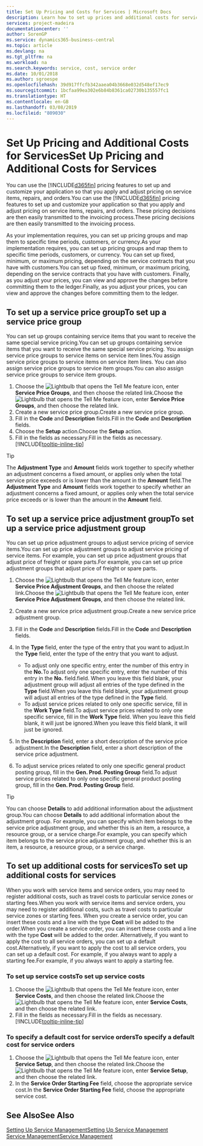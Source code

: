 ```yaml
---
title: Set Up Pricing and Costs for Services | Microsoft Docs
description: Learn how to set up prices and additional costs for services.
services: project-madeira
documentationcenter: ''
author: SorenGP
ms.service: dynamics365-business-central
ms.topic: article
ms.devlang: na
ms.tgt_pltfrm: na
ms.workload: na
ms.search.keywords: service, cost, service order
ms.date: 10/01/2018
ms.author: sgroespe
ms.openlocfilehash: 39d917ffcfb342aaea04b3668e032d548ef17ec9
ms.sourcegitcommit: 1bcfaa99ea302e6b84b8361ca02730b135557fc1
ms.translationtype: HT
ms.contentlocale: en-GB
ms.lasthandoff: 03/08/2019
ms.locfileid: "809030"
---
```

# <a name="set-up-pricing-and-additional-costs-for-services"></a><span data-ttu-id="9e4f4-103">Set Up Pricing and Additional Costs for Services</span><span class="sxs-lookup"><span data-stu-id="9e4f4-103">Set Up Pricing and Additional Costs for Services</span></span>
<span data-ttu-id="9e4f4-104">You can use the [!INCLUDE[d365fin](includes/d365fin_md.md)] pricing features to set up and customize your application so that you apply and adjust pricing on service items, repairs, and orders.</span><span class="sxs-lookup"><span data-stu-id="9e4f4-104">You can use the [!INCLUDE[d365fin](includes/d365fin_md.md)] pricing features to set up and customize your application so that you apply and adjust pricing on service items, repairs, and orders.</span></span> <span data-ttu-id="9e4f4-105">These pricing decisions are then easily transmitted to the invoicing process.</span><span class="sxs-lookup"><span data-stu-id="9e4f4-105">These pricing decisions are then easily transmitted to the invoicing process.</span></span>  
  
<span data-ttu-id="9e4f4-106">As your implementation requires, you can set up pricing groups and map them to specific time periods, customers, or currency.</span><span class="sxs-lookup"><span data-stu-id="9e4f4-106">As your implementation requires, you can set up pricing groups and map them to specific time periods, customers, or currency.</span></span> <span data-ttu-id="9e4f4-107">You can set up fixed, minimum, or maximum pricing, depending on the service contracts that you have with customers.</span><span class="sxs-lookup"><span data-stu-id="9e4f4-107">You can set up fixed, minimum, or maximum pricing, depending on the service contracts that you have with customers.</span></span> <span data-ttu-id="9e4f4-108">Finally, as you adjust your prices, you can view and approve the changes before committing them to the ledger.</span><span class="sxs-lookup"><span data-stu-id="9e4f4-108">Finally, as you adjust your prices, you can view and approve the changes before committing them to the ledger.</span></span>  

## <a name="to-set-up-a-service-price-group"></a><span data-ttu-id="9e4f4-109">To set up a service price group</span><span class="sxs-lookup"><span data-stu-id="9e4f4-109">To set up a service price group</span></span>
<span data-ttu-id="9e4f4-110">You can set up groups containing service items that you want to receive the same special service pricing.</span><span class="sxs-lookup"><span data-stu-id="9e4f4-110">You can set up groups containing service items that you want to receive the same special service pricing.</span></span> <span data-ttu-id="9e4f4-111">You assign service price groups to service items on service item lines.</span><span class="sxs-lookup"><span data-stu-id="9e4f4-111">You assign service price groups to service items on service item lines.</span></span> <span data-ttu-id="9e4f4-112">You can also assign service price groups to service item groups.</span><span class="sxs-lookup"><span data-stu-id="9e4f4-112">You can also assign service price groups to service item groups.</span></span>  

1. <span data-ttu-id="9e4f4-113">Choose the ![Lightbulb that opens the Tell Me feature](media/ui-search/search_small.png "Tell me what you want to do") icon, enter **Service Price Groups**, and then choose the related link.</span><span class="sxs-lookup"><span data-stu-id="9e4f4-113">Choose the ![Lightbulb that opens the Tell Me feature](media/ui-search/search_small.png "Tell me what you want to do") icon, enter **Service Price Groups**, and then choose the related link.</span></span>  
2. <span data-ttu-id="9e4f4-114">Create a new service price group.</span><span class="sxs-lookup"><span data-stu-id="9e4f4-114">Create a new service price group.</span></span>  
3. <span data-ttu-id="9e4f4-115">Fill in the **Code** and **Description** fields.</span><span class="sxs-lookup"><span data-stu-id="9e4f4-115">Fill in the **Code** and **Description** fields.</span></span>  
4. <span data-ttu-id="9e4f4-116">Choose the **Setup** action.</span><span class="sxs-lookup"><span data-stu-id="9e4f4-116">Choose the **Setup** action.</span></span>  
2. <span data-ttu-id="9e4f4-117">Fill in the fields as necessary.</span><span class="sxs-lookup"><span data-stu-id="9e4f4-117">Fill in the fields as necessary.</span></span> [!INCLUDE[tooltip-inline-tip](includes/tooltip-inline-tip_md.md)]  

 > [!Tip]
 > <span data-ttu-id="9e4f4-118">The **Adjustment Type** and **Amount** fields work together to specify whether an adjustment concerns a fixed amount, or applies only when the total service price exceeds or is lower than the amount in the **Amount** field.</span><span class="sxs-lookup"><span data-stu-id="9e4f4-118">The **Adjustment Type** and **Amount** fields work together to specify whether an adjustment concerns a fixed amount, or applies only when the total service price exceeds or is lower than the amount in the **Amount** field.</span></span>  

## <a name="to-set-up-a-service-price-adjustment-group"></a><span data-ttu-id="9e4f4-119">To set up a service price adjustment group</span><span class="sxs-lookup"><span data-stu-id="9e4f4-119">To set up a service price adjustment group</span></span>  
<span data-ttu-id="9e4f4-120">You can set up price adjustment groups to adjust service pricing of service items.</span><span class="sxs-lookup"><span data-stu-id="9e4f4-120">You can set up price adjustment groups to adjust service pricing of service items.</span></span> <span data-ttu-id="9e4f4-121">For example, you can set up price adjustment groups that adjust price of freight or spare parts.</span><span class="sxs-lookup"><span data-stu-id="9e4f4-121">For example, you can set up price adjustment groups that adjust price of freight or spare parts.</span></span>  
  
1. <span data-ttu-id="9e4f4-122">Choose the ![Lightbulb that opens the Tell Me feature](media/ui-search/search_small.png "Tell me what you want to do") icon, enter **Service Price Adjustment Groups**, and then choose the related link.</span><span class="sxs-lookup"><span data-stu-id="9e4f4-122">Choose the ![Lightbulb that opens the Tell Me feature](media/ui-search/search_small.png "Tell me what you want to do") icon, enter **Service Price Adjustment Groups**, and then choose the related link.</span></span>  
2. <span data-ttu-id="9e4f4-123">Create a new service price adjustment group.</span><span class="sxs-lookup"><span data-stu-id="9e4f4-123">Create a new service price adjustment group.</span></span>  
3. <span data-ttu-id="9e4f4-124">Fill in the **Code** and **Description** fields.</span><span class="sxs-lookup"><span data-stu-id="9e4f4-124">Fill in the **Code** and **Description** fields.</span></span>  
4. <span data-ttu-id="9e4f4-125">In the **Type** field, enter the type of the entry that you want to adjust.</span><span class="sxs-lookup"><span data-stu-id="9e4f4-125">In the **Type** field, enter the type of the entry that you want to adjust.</span></span>  
  
    * <span data-ttu-id="9e4f4-126">To adjust only one specific entry, enter the number of this entry in the **No.**</span><span class="sxs-lookup"><span data-stu-id="9e4f4-126">To adjust only one specific entry, enter the number of this entry in the **No.**</span></span> <span data-ttu-id="9e4f4-127">field.</span><span class="sxs-lookup"><span data-stu-id="9e4f4-127">field.</span></span> <span data-ttu-id="9e4f4-128">When you leave this field blank, your adjustment group will adjust all entries of the type defined in the **Type** field.</span><span class="sxs-lookup"><span data-stu-id="9e4f4-128">When you leave this field blank, your adjustment group will adjust all entries of the type defined in the **Type** field.</span></span>  
    * <span data-ttu-id="9e4f4-129">To adjust service prices related to only one specific service, fill in the **Work Type** field.</span><span class="sxs-lookup"><span data-stu-id="9e4f4-129">To adjust service prices related to only one specific service, fill in the **Work Type** field.</span></span> <span data-ttu-id="9e4f4-130">When you leave this field blank, it will just be ignored.</span><span class="sxs-lookup"><span data-stu-id="9e4f4-130">When you leave this field blank, it will just be ignored.</span></span>  
  
5. <span data-ttu-id="9e4f4-131">In the **Description** field, enter a short description of the service price adjustment.</span><span class="sxs-lookup"><span data-stu-id="9e4f4-131">In the **Description** field, enter a short description of the service price adjustment.</span></span>  
6. <span data-ttu-id="9e4f4-132">To adjust service prices related to only one specific general product posting group, fill in the **Gen. Prod. Posting Group** field.</span><span class="sxs-lookup"><span data-stu-id="9e4f4-132">To adjust service prices related to only one specific general product posting group, fill in the **Gen. Prod. Posting Group** field.</span></span>

> [!Tip]
> <span data-ttu-id="9e4f4-133">You can choose **Details** to add additional information about the adjustment group.</span><span class="sxs-lookup"><span data-stu-id="9e4f4-133">You can choose **Details** to add additional information about the adjustment group.</span></span> <span data-ttu-id="9e4f4-134">For example, you can specify which item belongs to the service price adjustment group, and whether this is an item, a resource, a resource group, or a service charge.</span><span class="sxs-lookup"><span data-stu-id="9e4f4-134">For example, you can specify which item belongs to the service price adjustment group, and whether this is an item, a resource, a resource group, or a service charge.</span></span>  

## <a name="to-set-up-additional-costs-for-services"></a><span data-ttu-id="9e4f4-135">To set up additional costs for services</span><span class="sxs-lookup"><span data-stu-id="9e4f4-135">To set up additional costs for services</span></span>
<span data-ttu-id="9e4f4-136">When you work with service items and service orders, you may need to register additional costs, such as travel costs to particular service zones or starting fees.</span><span class="sxs-lookup"><span data-stu-id="9e4f4-136">When you work with service items and service orders, you may need to register additional costs, such as travel costs to particular service zones or starting fees.</span></span> <span data-ttu-id="9e4f4-137">When you create a service order, you can insert these costs and a line with the type **Cost** will be added to the order.</span><span class="sxs-lookup"><span data-stu-id="9e4f4-137">When you create a service order, you can insert these costs and a line with the type **Cost** will be added to the order.</span></span> <span data-ttu-id="9e4f4-138">Alternatively, if you want to apply the cost to all service orders, you can set up a default cost.</span><span class="sxs-lookup"><span data-stu-id="9e4f4-138">Alternatively, if you want to apply the cost to all service orders, you can set up a default cost.</span></span> <span data-ttu-id="9e4f4-139">For example, if you always want to apply a starting fee.</span><span class="sxs-lookup"><span data-stu-id="9e4f4-139">For example, if you always want to apply a starting fee.</span></span>
  
### <a name="to-set-up-service-costs"></a><span data-ttu-id="9e4f4-140">To set up service costs</span><span class="sxs-lookup"><span data-stu-id="9e4f4-140">To set up service costs</span></span>
1. <span data-ttu-id="9e4f4-141">Choose the ![Lightbulb that opens the Tell Me feature](media/ui-search/search_small.png "Tell me what you want to do") icon, enter **Service Costs**, and then choose the related link.</span><span class="sxs-lookup"><span data-stu-id="9e4f4-141">Choose the ![Lightbulb that opens the Tell Me feature](media/ui-search/search_small.png "Tell me what you want to do") icon, enter **Service Costs**, and then choose the related link.</span></span> 
2. <span data-ttu-id="9e4f4-142">Fill in the fields as necessary.</span><span class="sxs-lookup"><span data-stu-id="9e4f4-142">Fill in the fields as necessary.</span></span> [!INCLUDE[tooltip-inline-tip](includes/tooltip-inline-tip_md.md)]  

### <a name="to-specify-a-default-cost-for-service-orders"></a><span data-ttu-id="9e4f4-143">To specify a default cost for service orders</span><span class="sxs-lookup"><span data-stu-id="9e4f4-143">To specify a default cost for service orders</span></span>
1. <span data-ttu-id="9e4f4-144">Choose the ![Lightbulb that opens the Tell Me feature](media/ui-search/search_small.png "Tell me what you want to do") icon, enter **Service Setup**, and then choose the related link.</span><span class="sxs-lookup"><span data-stu-id="9e4f4-144">Choose the ![Lightbulb that opens the Tell Me feature](media/ui-search/search_small.png "Tell me what you want to do") icon, enter **Service Setup**, and then choose the related link.</span></span> 
2. <span data-ttu-id="9e4f4-145">In the **Service Order Starting Fee** field, choose the appropriate service cost.</span><span class="sxs-lookup"><span data-stu-id="9e4f4-145">In the **Service Order Starting Fee** field, choose the appropriate service cost.</span></span>

## <a name="see-also"></a><span data-ttu-id="9e4f4-146">See Also</span><span class="sxs-lookup"><span data-stu-id="9e4f4-146">See Also</span></span>
[<span data-ttu-id="9e4f4-147">Setting Up Service Management</span><span class="sxs-lookup"><span data-stu-id="9e4f4-147">Setting Up Service Management</span></span>](service-setup-service.md)  
[<span data-ttu-id="9e4f4-148">Service Management</span><span class="sxs-lookup"><span data-stu-id="9e4f4-148">Service Management</span></span>](service-service.md)  
